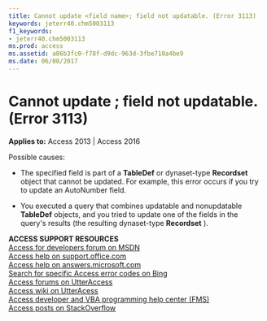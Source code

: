 ```yaml
---
title: Cannot update <field name>; field not updatable. (Error 3113)
keywords: jeterr40.chm5003113
f1_keywords:
- jeterr40.chm5003113
ms.prod: access
ms.assetid: a86b3fc0-f78f-d9dc-963d-3fbe710a4be9
ms.date: 06/08/2017
---
```



# Cannot update <field name>; field not updatable. (Error 3113)

  

**Applies to:** Access 2013 | Access 2016

Possible causes:



- The specified field is part of a  **TableDef** or dynaset-type **Recordset** object that cannot be updated. For example, this error occurs if you try to update an AutoNumber field.
    
- You executed a query that combines updatable and nonupdatable  **TableDef** objects, and you tried to update one of the fields in the query's results (the resulting dynaset-type **Recordset** ).
    

 **ACCESS SUPPORT RESOURCES**<br>
[Access for developers forum on MSDN](https://social.msdn.microsoft.com/Forums/office/en-US/home?forum=accessdev)<br>
[Access help on support.office.com](https://support.office.com/search/results?query=Access)<br>
[Access help on answers.microsoft.com](http://answers.microsoft.com/en-us/office/forum/access?page=1&tab=question&status=all&auth=1)<br>
[Search for specific Access error codes on Bing](http://www.bing.com/)<br>
[Access forums on UtterAccess](http://www.utteraccess.com/forum/index.php?act=idx)<br>
[Access wiki on UtterAcess](http://www.utteraccess.com/forum/index.php?act=idx)<br>
[Access developer and VBA programming help center (FMS)](http://www.fmsinc.com/MicrosoftAccess/developer/)<br>
[Access posts on StackOverflow](http://stackoverflow.com/questions/tagged/ms-access)

